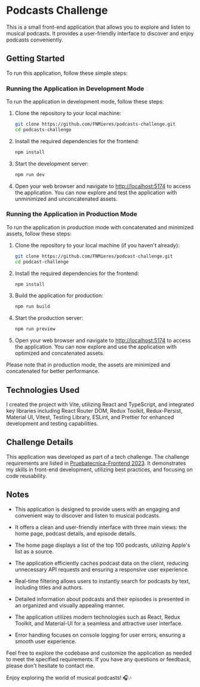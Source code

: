 # Podcasts Challenge

This is a small front-end application that allows you to explore and listen to musical podcasts. It provides a user-friendly interface to discover and enjoy podcasts conveniently.

## Getting Started

To run this application, follow these simple steps:

### Running the Application in Development Mode

To run the application in development mode, follow these steps:

1. Clone the repository to your local machine:

   ```bash
   git clone https://github.com/FNMieres/podcasts-challenge.git
   cd podcasts-challenge
   ```

2. Install the required dependencies for the frontend:

   ```bash
   npm install
   ```

3. Start the development server:

   ```bash
   npm run dev
   ```

4. Open your web browser and navigate to [http://localhost:5174](http://localhost:5174) to access the application. You can now explore and test the application with unminimized and unconcatenated assets.

### Running the Application in Production Mode

To run the application in production mode with concatenated and minimized assets, follow these steps:

1. Clone the repository to your local machine (if you haven't already):

   ```bash
   git clone https://github.com/FNMieres/podcast-challenge.git
   cd podcast-challenge
   ```

2. Install the required dependencies for the frontend:

   ```bash
   npm install
   ```

3. Build the application for production:

   ```bash
   npm run build
   ```

4. Start the production server:

   ```bash
   npm run preview
   ```

5. Open your web browser and navigate to [http://localhost:5174](http://localhost:5174) to access the application. You can now explore and use the application with optimized and concatenated assets.

Please note that in production mode, the assets are minimized and concatenated for better performance.

## Technologies Used

I created the project with Vite, utilizing React and TypeScript, and integrated key libraries including React Router DOM, Redux Toolkit, Redux-Persist, Material UI, Vitest, Testing Library, ESLint, and Prettier for enhanced development and testing capabilities.

## Challenge Details

This application was developed as part of a tech challenge. The challenge requirements are listed in [Pruebatecnica-Frontend 2023](Pruebatecnica-Frontend%202023.pdf). It demonstrates my skills in front-end development, utilizing best practices, and focusing on code reusability.

## Notes

- This application is designed to provide users with an engaging and convenient way to discover and listen to musical podcasts.

- It offers a clean and user-friendly interface with three main views: the home page, podcast details, and episode details.

- The home page displays a list of the top 100 podcasts, utilizing Apple's list as a source.

- The application efficiently caches podcast data on the client, reducing unnecessary API requests and ensuring a responsive user experience.

- Real-time filtering allows users to instantly search for podcasts by text, including titles and authors.

- Detailed information about podcasts and their episodes is presented in an organized and visually appealing manner.

- The application utilizes modern technologies such as React, Redux Toolkit, and Material-UI for a seamless and attractive user interface.

- Error handling focuses on console logging for user errors, ensuring a smooth user experience.

Feel free to explore the codebase and customize the application as needed to meet the specified requirements. If you have any questions or feedback, please don't hesitate to contact me.

Enjoy exploring the world of musical podcasts! 🎧🎶
